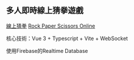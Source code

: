 ## 多人即時線上猜拳遊戲

[線上猜拳](https://yuntaolin.github.io/Rock-Paper-Scissors-Online/)
[Rock Paper Scissors Online](https://yuntaolin.github.io/Rock-Paper-Scissors-Online/en-us)

核心技術：Vue 3 + Typescript + Vite + WebSocket

使用Firebase的Realtime Database
